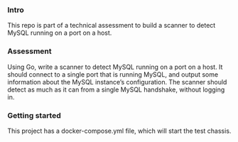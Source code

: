 ### Intro
This repo is part of a technical assessment to build a scanner to detect MySQL running on a port on a host.

### Assessment
Using Go, write a scanner to detect MySQL running on a port on a host. It should connect to a single port that is running MySQL, and output some information about the MySQL instance’s configuration. The scanner should detect as much as it can from a single MySQL handshake, without logging in.

### Getting started
This project has a docker-compose.yml file, which will start the test chassis.